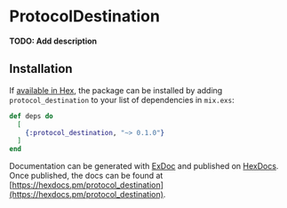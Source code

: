 # ProtocolDestination

**TODO: Add description**

## Installation

If [available in Hex](https://hex.pm/docs/publish), the package can be installed
by adding `protocol_destination` to your list of dependencies in `mix.exs`:

```elixir
def deps do
  [
    {:protocol_destination, "~> 0.1.0"}
  ]
end
```

Documentation can be generated with [ExDoc](https://github.com/elixir-lang/ex_doc)
and published on [HexDocs](https://hexdocs.pm). Once published, the docs can
be found at [https://hexdocs.pm/protocol_destination](https://hexdocs.pm/protocol_destination).

